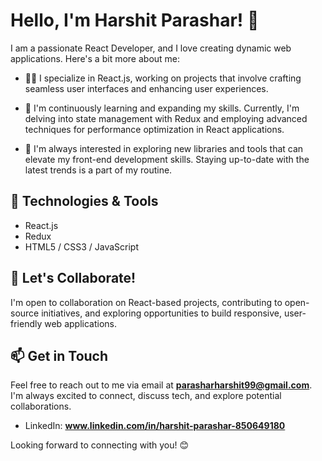 # Hello, I'm Harshit Parashar! 👋

I am a passionate React Developer, and I love creating dynamic web applications. Here's a bit more about me:

- 👨‍💻 I specialize in React.js, working on projects that involve crafting seamless user interfaces and enhancing user experiences.

- 🌱 I'm continuously learning and expanding my skills. Currently, I'm delving into state management with Redux and employing advanced techniques for performance optimization in React applications.

- 👀 I'm always interested in exploring new libraries and tools that can elevate my front-end development skills. Staying up-to-date with the latest trends is a part of my routine.

## 🔧 Technologies & Tools

- React.js
- Redux
- HTML5 / CSS3 / JavaScript

## 🤝 Let's Collaborate!

I'm open to collaboration on React-based projects, contributing to open-source initiatives, and exploring opportunities to build responsive, user-friendly web applications.

## 📫 Get in Touch

Feel free to reach out to me via email at **parasharharshit99@gmail.com**. I'm always excited to connect, discuss tech, and explore potential collaborations.
- LinkedIn: **www.linkedin.com/in/harshit-parashar-850649180**

Looking forward to connecting with you! 😊


<!---
Harshitparashar3999/Harshitparashar3999 is a ✨ special ✨ repository because its `README.md` (this file) appears on your GitHub profile.
You can click the Preview link to take a look at your changes.
--->
